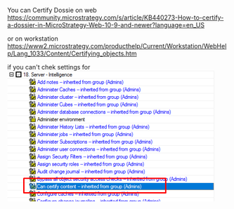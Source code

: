 You can Certify Dossie on web 
https://community.microstrategy.com/s/article/KB440273-How-to-certify-a-dossier-in-MicroStrategy-Web-10-9-and-newer?language=en_US

or on workstation
https://www2.microstrategy.com/producthelp/Current/Workstation/WebHelp/Lang_1033/Content/Certifying_objects.htm

if you can't chek settings for
![My helpful screenshot](20210505_0001/permition_certify.png)
